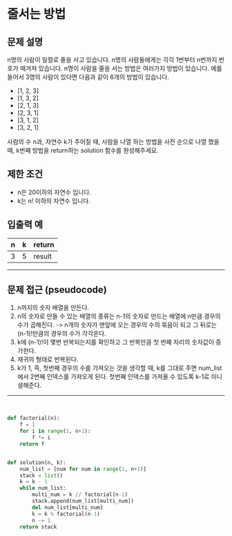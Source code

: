 # 줄서는 방법

## 문제 설명

n명의 사람이 일렬로 줄을 서고 있습니다. n명의 사람들에게는 각각 1번부터 n번까지 번호가 매겨져 있습니다. n명이 사람을 줄을 서는 방법은 여러가지 방법이 있습니다. 예를 들어서 3명의 사람이 있다면 다음과 같이 6개의 방법이 있습니다.

- [1, 2, 3]
- [1, 3, 2]
- [2, 1, 3]
- [2, 3, 1]
- [3, 1, 2]
- [3, 2, 1]

사람의 수 n과, 자연수 k가 주어질 때, 사람을 나열 하는 방법을 사전 순으로 나열 했을 때, k번째 방법을 return하는 solution 함수를 완성해주세요.

## 제한 조건

- n은 20이하의 자연수 입니다.
- k는 n! 이하의 자연수 입니다.

## 입출력 예

|n|k|return|
|---|---|---|
|3|5|result|

---

## 문제 접근 (pseudocode)
1. n까지의 숫자 배열을 만든다.
2. n의 숫자로 만들 수 있는 배열의 종류는 n-1의 숫자로 만드는 배열에 n만큼 경우의 수가 곱해진다.
-> n개의 숫자가 맨앞에 오는 경우의 수의 묶음이 되고 그 뒤로는 (n-1)!만큼의 경우의 수가 각각온다.
3. k에 (n-1)!이 몇번 반복되는지를 확인하고 그 반복만큼 첫 번째 자리의 숫자값이 증가한다.
4. 재귀의 형태로 반복된다.
5. k가 1, 즉, 첫번째 경우의 수를 가져오는 것을 생각할 때, k를 그대로 주면 num_list에서 2번째 인덱스를 가져오게 된다. 첫번째 인덱스를 가져올 수 있도록 k-1로 이니셜해준다.

---

<br>

```python
def factorial(n):
    f = 1
    for i in range(1, n+1):
        f *= i
    return f


def solution(n, k):
    num_list = [num for num in range(1, n+1)]
    stack = list()
    k = k - 1
    while num_list:
        multi_num = k // factorial(n-1)
        stack.append(num_list[multi_num])
        del num_list[multi_num]
        k = k % factorial(n-1)
        n -= 1
    return stack
```